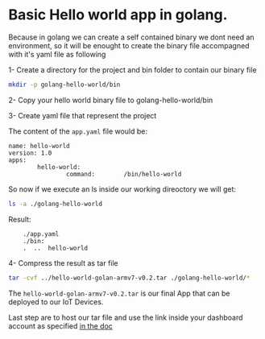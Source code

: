 # Basic Hello world app in golang.

Because in golang we can create a self contained binary we dont need an environment,
so it will be enought to create the binary file accompagned with it's yaml file as following

1- Create a directory for the project and bin folder to contain our binary file

```bash
mkdir -p golang-hello-world/bin
```

2- Copy your hello world binary file to golang-hello-world/bin

3- Create yaml file that represent the project

The content of the `app.yaml` file would be:
```
name: hello-world
version: 1.0
apps:
        hello-world:
                command:        /bin/hello-world
```

So now if we execute an ls inside our working direoctory we will get:
```bash
ls -a ./golang-hello-world
```
Result:
        
        ./app.yaml
        ./bin:
        .  ..  hello-world

4- Compress the result as tar file 

```bash
tar -cvf ../hello-world-golan-armv7-v0.2.tar ./golang-hello-world/*
```

The `hello-world-golan-armv7-v0.2.tar` is our final App that can be deployed
to our IoT Devices.        

Last step are to host our tar file and use the link inside your dashboard account
as specified [in the doc](https://docs.ionoid.io/#/../DeployApp/deployApp?id=deploy-iot-applications-using-ionoid-iot-platform)